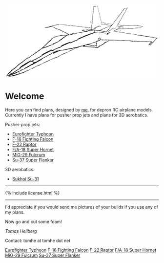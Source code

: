 ![F/A-18 sketch](fa-18-sketch.png)

# Welcome

Here you can find plans, designed by [me](https://tomhe.net), for depron RC airplane models. Currently I have plans for pusher prop jets and plans for 3D aerobatics.

Pusher-prop jets:
* [Eurofighter Typhoon](/eurofighter/)
* [F-16 Fighting Falcon](/f-16/)
* [F-22 Raptor](/f-22/)
* [F/A-18 Super Hornet](/fa-18/)
* [MiG-29 Fulcrum](/mig-29/)
* [Su-37 Super Flanker](/su-37/)

3D aerobatics:
* [Sukhoi Su-31](/su-31/)

* * *

{% include license.html %}

* * *

I'd appreciate if you would send me pictures of your builds if you use any of my plans.

Now go and cut some foam!

*Tomas Hellberg*

Contact: tomhe at tomhe dot net

<aside>
<a href="/eurofighter/">Eurofighter Typhoon</a>
<a href="/f-16/">F-16 Fighting Falcon</a>
<a href="/f-22/">F-22 Raptor</a>
<a href="/fa-18/">F/A-18 Super Hornet</a>
<a href="/mig-29/">MiG-29 Fulcrum</a>
<a href="/su-37/">Su-37 Super Flanker</a>
</aside>
